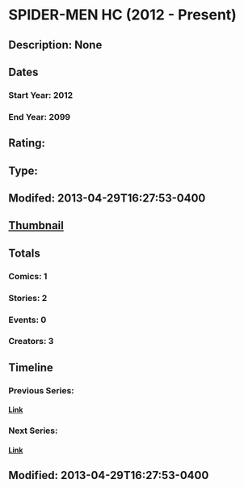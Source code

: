 # SPIDER-MEN HC (2012 - Present)
## Description: None
## Dates
### Start Year: 2012
### End Year: 2099
## Rating: 
## Type: 
## Modifed: 2013-04-29T16:27:53-0400
## [Thumbnail](http://i.annihil.us/u/prod/marvel/i/mg/b/40/image_not_available.jpg)
## Totals
### Comics: 1
### Stories: 2
### Events: 0
### Creators: 3
## Timeline
### Previous Series: 
#### [Link]()
### Next Series: 
#### [Link]()
## Modified: 2013-04-29T16:27:53-0400